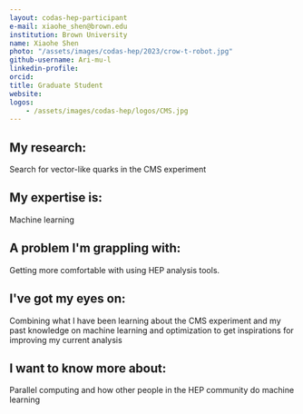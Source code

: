 ```yaml
---
layout: codas-hep-participant
e-mail: xiaohe_shen@brown.edu
institution: Brown University
name: Xiaohe Shen
photo: "/assets/images/codas-hep/2023/crow-t-robot.jpg"
github-username: Ari-mu-l
linkedin-profile: 
orcid:
title: Graduate Student
website:
logos:
    - /assets/images/codas-hep/logos/CMS.jpg
---
```


## My research:
Search for vector-like quarks in the CMS experiment

## My expertise is:
Machine learning

## A problem I'm grappling with:
Getting more comfortable with using HEP analysis tools.

## I've got my eyes on:
Combining what I have been learning about the CMS experiment and my past knowledge on machine learning and optimization to get inspirations for improving my current analysis

## I want to know more about:
Parallel computing and how other people in the HEP community do machine learning 
